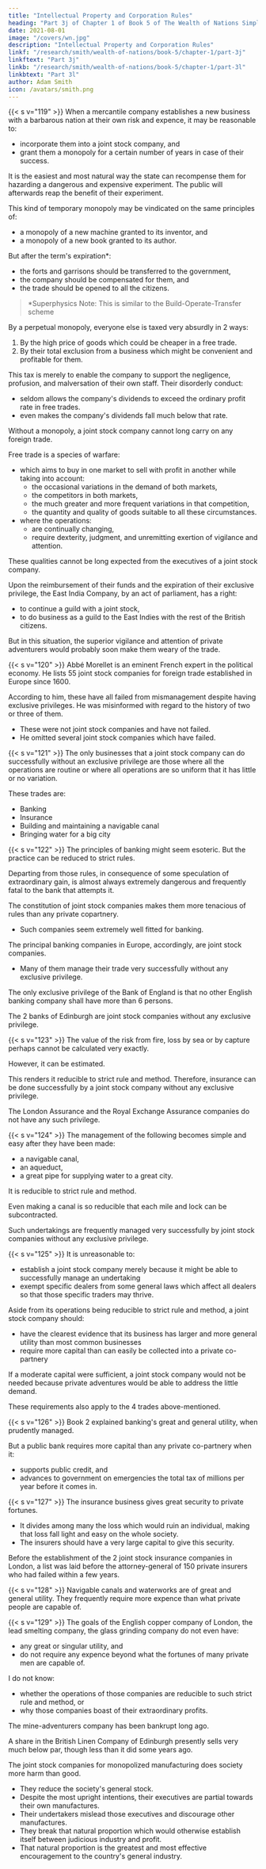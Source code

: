 ```yaml
---
title: "Intellectual Property and Corporation Rules"
heading: "Part 3j of Chapter 1 of Book 5 of The Wealth of Nations Simplified"
date: 2021-08-01
image: "/covers/wn.jpg"
description: "Intellectual Property and Corporation Rules"
linkf: "/research/smith/wealth-of-nations/book-5/chapter-1/part-3j"
linkftext: "Part 3j"
linkb: "/research/smith/wealth-of-nations/book-5/chapter-1/part-3l"
linkbtext: "Part 3l"
author: Adam Smith
icon: /avatars/smith.png
---
```



{{< s v="119" >}} When a mercantile company establishes a new <!-- trade --> business with a barbarous nation at their own risk and expence, it may be reasonable to: 
- incorporate them into a joint stock company, and
- grant them a monopoly for a certain number of years in case of their success.

It is the easiest and most natural way the state can recompense them for hazarding a dangerous and expensive experiment. The public will afterwards reap the benefit of their experiment.

This kind of temporary monopoly may be vindicated on the same principles of:
- a monopoly of a new machine granted to its inventor, and
- a monopoly of a new book granted to its author.

But after the term's expiration*:
- the forts and garrisons should be transferred to the government,
- the company should be compensated for them<!-- ir value should be paid to the company -->, and
- the trade should be opened to all the citizens<!--  state's subjects -->.

> *Superphysics Note: This is similar to the Build-Operate-Transfer scheme


By a perpetual monopoly, everyone else is taxed very absurdly in 2 ways:

1. By the high price of goods which could be cheaper in a free trade.
2. By their total exclusion from a business which might be convenient and profitable for them.

<!-- It is for the most worthless of all purposes, too, that they are taxed in this manner. -->

This tax is merely to enable the company to support the negligence, profusion, and malversation of their own staff. Their disorderly conduct:
- seldom allows the company's dividends to exceed the ordinary profit rate in free trades.
- even makes the company's dividends fall much below that rate.

Without a monopoly, a joint stock company cannot long carry on any foreign trade.

Free trade is a species of warfare: 
- which aims to buy in one market to sell with profit in another while taking into account: 
  - the occasional variations in the demand of both markets,
  - the competitors in both markets,
  - the much greater and more frequent variations in that competition,
  - the quantity and quality of goods suitable to all these circumstances.
- where the operations: 
  - are continually changing,
  - require dexterity, judgment, and unremitting exertion of vigilance and attention.

These qualities cannot be long expected from the executives <!-- directors --> of a joint stock company.

Upon the <!-- redemption --> reimbursement of their funds and the expiration of their exclusive privilege, the East India Company, by an act of parliament, has a right: 
- to continue a guild <!-- corporation --> with a joint stock,
- to do business as a guild <!-- trade in their corporate capacity --> to the East Indies with the rest of the British citizens.

But in this situation, the superior vigilance and attention of private adventurers would probably soon make them weary of the trade.


{{< s v="120" >}} Abbé Morellet is an eminent French expert in the political economy. He lists 55 joint stock companies for foreign trade established in Europe since 1600.

According to him, these have all failed from mismanagement despite having exclusive privileges. He was misinformed with regard to the history of two or three of them.
- These were not joint stock companies and have not failed.
- He omitted several joint stock companies which have failed.


{{< s v="121" >}} The only businesses that <!-- which seems possible for --> a joint stock company can do successfully without an exclusive privilege are those where all the operations are routine or where all operations are so uniform that it has little or no variation.

These trades are:
- Banking
- Insurance
- Building and maintaining a navigable canal
- Bringing water for a big city



{{< s v="122" >}} The principles of banking might seem esoteric<!-- abstruse -->. But the practice can be reduced to strict rules.

Departing from those rules, in consequence of some speculation of extraordinary gain, is almost always extremely dangerous and frequently fatal to the bank that attempts it.

The constitution of joint stock companies makes them more tenacious of rules than any private copartnery.
- Such companies seem extremely well fitted for banking.

The principal banking companies in Europe, accordingly, are joint stock companies.
- Many of them manage their trade very successfully without any exclusive privilege.

The only exclusive privilege of the Bank of England is that no other English banking company shall have more than 6 persons.

The 2 banks of Edinburgh are joint stock companies without any exclusive privilege.



{{< s v="123" >}} The value of the risk from fire, loss by sea or by capture perhaps cannot be calculated very exactly.

However, it can be estimated.

This renders it reducible to strict rule and method. Therefore, insurance can be done successfully by a joint stock company without any exclusive privilege.

The London Assurance and the Royal Exchange Assurance companies do not have any such privilege.



{{< s v="124" >}} The management of the following becomes simple and easy after they have been made:
- a navigable canal,
- an aqueduct,
- a great pipe for supplying water to a great city.

It is reducible to strict rule and method.

Even making a canal is so reducible that each mile and lock can be subcontracted.<!--  to undertakers. -->

Such undertakings <!-- may be and -->are frequently managed very successfully by joint stock companies without any exclusive privilege.


{{< s v="125" >}} It is unreasonable to: 
- establish a joint stock company merely because it might be able to successfully manage an undertaking
- exempt specific dealers from some general laws which affect all dealers so that those specific traders may thrive.

Aside from its operations being reducible to strict rule and method, <!-- two other circumstances are needed to make the establishment of --> a joint stock company should:
- have the clearest evidence that its business has larger <!-- undertaking is of greater --> and more general utility than most common businesses
- require more capital than can easily be collected into a private co-partnery

If a moderate capital were sufficient, a joint stock company would not be needed because private adventures would be able to address <!-- supply --> the little demand. <!--  the company produced for. -->

These requirements also apply to the 4 trades above-mentioned.



{{< s v="126" >}} Book 2 explained banking's great and general utility, when prudently managed.

But a public bank requires more capital than any private co-partnery when it:
- supports public credit, and
- advances to government on emergencies the total tax of millions per year before it comes in.


{{< s v="127" >}} The insurance business gives great security to private fortunes.
- It divides among many the loss which would ruin an individual, making that loss fall light and easy on the whole society.
- The insurers should have a very large capital to give this security.

Before the establishment of the 2 joint stock insurance companies in London, a list was laid before the attorney-general of 150 private insurers who had failed within a few years.


{{< s v="128" >}} Navigable canals and waterworks <!-- which supply a great city with water --> are of great and general utility. They frequently require more expence than what private people are capable of.



{{< s v="129" >}} <!-- 129 Except for the four trades mentioned, I cannot remember any other trade which would justify the establishment of a joint stock company. --> The goals of the English copper company of London, the lead smelting company, the glass grinding company do not even have:
- any great or singular utility, and
- do not require any expence beyond what the fortunes of many private men are capable of.

I do not know: 
- whether the operations of those companies are reducible to such strict rule and method, or
- why those companies boast of their extraordinary profits.

The mine-adventurers company has been bankrupt long ago.

A share in the British Linen Company of Edinburgh presently sells very much below par, though less than it did some years ago.

The joint stock companies for <!-- established for the public-spirited purpose of promoting some --> monopolized manufacturing does society more harm than good. <!--  over and above mismanaging their own affairs. -->
- They reduce the society's general stock.
- Despite the most upright intentions, their executives <!-- directors --> are <!-- unavoidably --> partial towards <!-- specific --> their own manufactures.
- Their undertakers mislead those executives <!-- directors  and impose on them,--> and discourage other manufactures.
- They break that natural proportion which would otherwise establish itself between judicious industry and profit.
- That natural proportion is the greatest and most effective encouragement to the country's general industry.